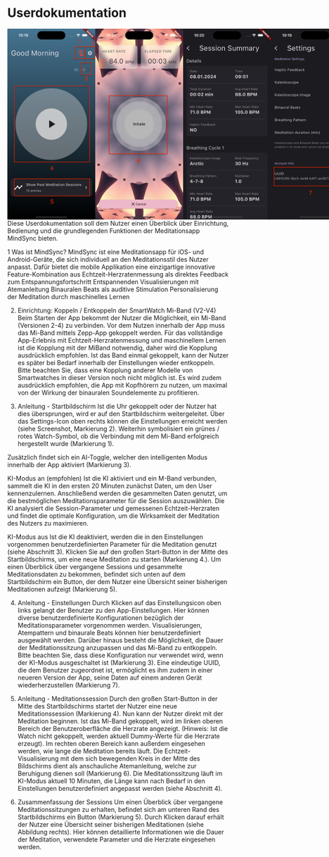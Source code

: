 # Userdokumentation

<div style="display: flex; justify-content: space-between;">
    <img src="https://github.com/marvpaul/flutter-meditation/blob/master/screenshots/user_documentation/Homescreen.png?raw=true" width="200" alt="Meditation view">
    <img src="https://github.com/marvpaul/flutter-meditation/blob/master/screenshots/user_documentation/Session.png?raw=true" width="200" alt="Start screen">
    <img src="https://github.com/marvpaul/flutter-meditation/blob/master/screenshots/user_documentation/SessionSummarize.png?raw=true" width="200" alt="Settings">
    <img src="https://github.com/marvpaul/flutter-meditation/blob/master/screenshots/user_documentation/Settings.png?raw=true" width="200" alt="Settings">
</div>
Diese Userdokumentation soll dem Nutzer einen Überblick über Einrichtung, Bedienung und die grundlegenden Funktionen der Meditationsapp MindSync bieten.

1 Was ist MindSync?
MindSync ist eine Meditationsapp für iOS- und Android-Geräte, die sich individuell an den Meditationsstil des Nutzer anpasst. Dafür bietet die mobile Applikation eine einzigartige innovative Feature-Kombination aus
Echtzeit-Herzratenmessung als direktes Feedback zum Entspannungsfortschritt
Entspannenden Visualisierungen mit Atemanleitung
Binauralen Beats als auditive Stimulation
Personalisierung der Meditation durch maschinelles Lernen

2. Einrichtung: Koppeln / Entkoppeln der SmartWatch Mi-Band (V2-V4)
Beim Starten der App bekommt der Nutzer die Möglichkeit, ein Mi-Band (Versionen 2-4) zu verbinden. Vor dem Nutzen innerhalb der App muss das Mi-Band mittels Zepp-App gekoppelt werden. Für das vollständige App-Erlebnis mit Echtzeit-Herzratenmessung und maschinellem Lernen ist die Kopplung mit der MiBand notwendig, daher wird die Kopplung ausdrücklich empfohlen. Ist das Band einmal gekoppelt, kann der Nutzer es später bei Bedarf innerhalb der Einstellungen wieder entkoppeln. Bitte beachten Sie, dass eine Kopplung anderer Modelle von Smartwatches in dieser Version noch nicht möglich ist.
Es wird zudem ausdrücklich empfohlen, die App mit Kopfhörern zu nutzen, um maximal von der Wirkung der binauralen Soundelemente zu profitieren.

3. Anleitung - Startbildschirm
Ist die Uhr gekoppelt oder der Nutzer hat dies übersprungen, wird er auf den Startbildschirm weitergeleitet. Über das Settings-Icon oben rechts können die Einstellungen erreicht werden (siehe Screenshot, Markierung 2). Weiterhin symbolisiert ein grünes / rotes Watch-Symbol, ob die Verbindung mit dem Mi-Band erfolgreich hergestellt wurde (Markierung 1).

Zusätzlich findet sich ein AI-Toggle, welcher den intelligenten Modus innerhalb der App aktiviert (Markierung 3).

KI-Modus an (empfohlen)
Ist die KI aktiviert und ein M-Band verbunden, sammelt die KI in den ersten 20 Minuten zunächst Daten, um den User kennenzulernen. Anschließend werden die gesammelten Daten genutzt, um die bestmöglichen Meditationsparameter für die Session auszuwählen. Die KI analysiert die Session-Parameter und gemessenen Echtzeit-Herzraten und findet die optimale Konfiguration, um die Wirksamkeit der Meditation des Nutzers zu maximieren.

KI-Modus aus
Ist die KI deaktiviert, werden die in den Einstellungen vorgenommen benutzerdefinierten Parameter für die Meditation genutzt (siehe Abschnitt 3).
Klicken Sie auf den großen Start-Button in der Mitte des Startbildschirms, um eine neue Meditation zu starten (Markierung 4.). Um einen Überblick über vergangene Sessions und gesammelte Meditationsdaten zu bekommen, befindet sich unten auf dem Startbildschirm ein Button, der dem Nutzer eine Übersicht seiner bisherigen Meditationen aufzeigt (Markierung 5).

4. Anleitung - Einstellungen
Durch Klicken auf das Einstellungsicon oben links gelangt der Benutzer zu den App-Einstellungen. Hier können diverse benutzerdefinierte Konfigurationen bezüglich der Meditationsparameter vorgenommen werden. Visualisierungen, Atempattern und binaurale Beats können hier benutzerdefiniert ausgewählt werden.
Darüber hinaus besteht die Möglichkeit, die Dauer der Meditationssitzung anzupassen und das Mi-Band zu entkoppeln.
Bitte beachten Sie, dass diese Konfiguration nur verwendet wird, wenn der KI-Modus ausgeschaltet ist (Markierung 3). Eine eindeutige UUID, die dem Benutzer zugeordnet ist, ermöglicht
es ihm zudem in einer neueren Version der App, seine Daten auf einem anderen Gerät wiederherzustellen (Markierung 7).

5. Anleitung - Meditationssession
Durch den großen Start-Button in der Mitte des Startbildschirms startet der Nutzer eine neue Meditationssession (Markierung 4).
Nun kann der Nutzer direkt mit der Meditation beginnen.
Ist das Mi-Band gekoppelt, wird im linken oberen Bereich der Benutzeroberfläche die Herzrate angezeigt. (Hinweis: Ist die Watch nicht gekoppelt, werden aktuell Dummy-Werte für die Herzrate erzeugt).
Im rechten oberen Bereich kann außerdem eingesehen werden,
wie lange die Meditation bereits läuft. Die Echtzeit-Visualisierung
mit dem sich bewegenden Kreis in der Mitte des Bildschirms dient als anschauliche Atemanleitung, welche zur Beruhigung dienen soll (Markierung 6).
Die Meditationssitzung läuft im KI-Modus aktuell 10 Minuten, die Länge kann nach Bedarf in den Einstellungen benutzerdefiniert angepasst werden (siehe Abschnitt 4).

6. Zusammenfassung der Sessions
Um einen Überblick über vergangene Meditationssitzungen zu erhalten, befindet sich am unteren Rand des Startbildschirms ein Button (Markierung 5). Durch Klicken darauf erhält der Nutzer eine Übersicht seiner bisherigen Meditationen (siehe Abbildung rechts). Hier können detaillierte Informationen wie die Dauer der Meditation, verwendete Parameter und die Herzrate eingesehen werden.
